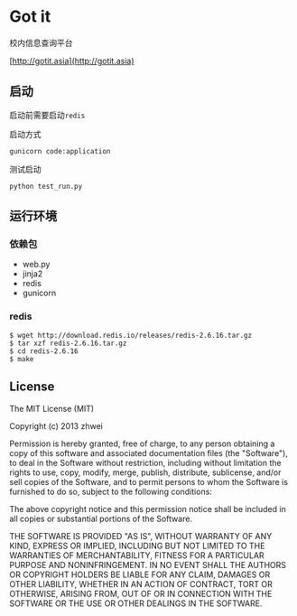 Got it
=========
校内信息查询平台  

[http://gotit.asia](http://gotit.asia)

## 启动

启动前需要启动`redis`

启动方式

    gunicorn code:application

测试启动

    python test_run.py

## 运行环境
### 依赖包

+ web.py
+ jinja2
+ redis
+ gunicorn


### redis


    $ wget http://download.redis.io/releases/redis-2.6.16.tar.gz
    $ tar xzf redis-2.6.16.tar.gz
    $ cd redis-2.6.16
    $ make

## License

The MIT License (MIT)

Copyright (c) 2013 zhwei

Permission is hereby granted, free of charge, to any person obtaining a copy
of this software and associated documentation files (the "Software"), to deal
in the Software without restriction, including without limitation the rights
to use, copy, modify, merge, publish, distribute, sublicense, and/or sell
copies of the Software, and to permit persons to whom the Software is
furnished to do so, subject to the following conditions:

The above copyright notice and this permission notice shall be included in
all copies or substantial portions of the Software.

THE SOFTWARE IS PROVIDED "AS IS", WITHOUT WARRANTY OF ANY KIND, EXPRESS OR
IMPLIED, INCLUDING BUT NOT LIMITED TO THE WARRANTIES OF MERCHANTABILITY, FITNESS
FOR A PARTICULAR PURPOSE AND NONINFRINGEMENT. IN NO EVENT SHALL THE AUTHORS OR
COPYRIGHT HOLDERS BE LIABLE FOR ANY CLAIM, DAMAGES OR OTHER LIABILITY, WHETHER
IN AN ACTION OF CONTRACT, TORT OR OTHERWISE, ARISING FROM, OUT OF OR IN
CONNECTION WITH THE SOFTWARE OR THE USE OR OTHER DEALINGS IN THE SOFTWARE.
